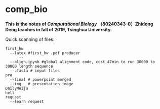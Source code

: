 <!--
 * @Description: 
 * @Version: 
 * @School: Tsinghua Univ
 * @Date: 2019-11-09 22:31:29
 * @LastEditors: Xie Yufeng
 * @LastEditTime: 2019-11-09 22:53:04
 -->
# comp_bio
**This is the notes of *Computational Biology* （80240343-0）Zhidong Deng teaches in fall of 2019, Tsinghua University.**

Quick scanning of files:
```
first_hw
  --latex #first_hw .pdf producer
      --
  --align.ipynb #global alignment code, cost 47min to run 30000 to 30000 length sequence
  --.fasta # input files
pre
  --final # powerpoint merged
  --img   # presentation image
DailyMeiju
hell
request
  --learn request

```